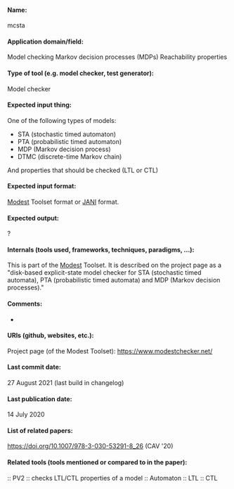 #### Name:
mcsta

#### Application domain/field:
Model checking
Markov decision processes (MDPs)
Reachability properties

#### Type of tool (e.g. model checker, test generator):
Model checker

#### Expected input thing:
One of the following types of models:
- STA (stochastic timed automaton)
- PTA (probabilistic timed automaton)
- MDP (Markov decision process)
- DTMC (discrete-time Markov chain)

And properties that should be checked (LTL or CTL)

#### Expected input format:
[Modest](../Frameworks/Modest.md) Toolset format or [JANI](../../Formats/JANI.md) format.

#### Expected output:
?

#### Internals (tools used, frameworks, techniques, paradigms, ...):
This is part of the [Modest](../Frameworks/Modest.md) Toolset. It is described on the project page as a "disk-based explicit-state model checker for STA (stochastic timed automata), PTA (probabilistic timed automata) and MDP (Markov decision processes)."

#### Comments:
-

#### URIs (github, websites, etc.):
Project page (of the Modest Toolset): https://www.modestchecker.net/

#### Last commit date:
27 August 2021 (last build in changelog)

#### Last publication date:
14 July 2020

#### List of related papers:
https://doi.org/10.1007/978-3-030-53291-8_26 (CAV '20)

#### Related tools (tools mentioned or compared to in the paper):
:: PV2 :: checks LTL/CTL properties of a model
:: Automaton
:: LTL
:: CTL